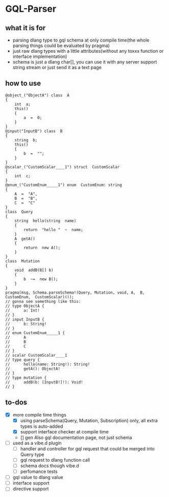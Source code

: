 # GQL-Parser
## what it is for

 - parsing dlang type to gql schema at only compile time(the whole parsing things could be evaluated by pragma)
 - just raw dlang types with a little attributes(without any toxxx function or interface implementation)
 - schema is just a dlang char[], you can use it with any server support string stream or just send it as a text page
## how to use

    @object_("ObjectA") class  A
    {
	    int  a;
	    this()
	    {
		    a  =  0;
	    }
    }
    @input("InputB") class  B
    {
	    string  b;
	    this()
	    {
		    b  =  "";
		}
	}
	@scalar_("CustomScalar____1") struct  CustomScalar
	{
		int  c;
	}
	@enum_("CustomEnum_____1") enum  CustomEnum: string
	{
		A  =  "A",
		B  =  "B",
		C  =  "C"
	}
	class  Query
	{
		string  hello(string  name)
		{
			return  "hello "  ~  name;
		}
		A  getA()
		{
			return  new A();
		}
	}
	class  Mutation
	{
		void  addB(B[] b)
		{
			b  ~=  new B();
		}
	}
	pragma(msg, Schema.parseSchema!(Query, Mutation, void, A,  B,  CustomEnum,  CustomScalar)());
	// gonna see something like this:
	// type ObjectA {
	// 		a: Int!
	// }
	// input InputB {
	// 		b: String!
	// }
	// enum CustomEnum_____1 {
	// 		A
	// 		B
	// 		C
	// }
	// scalar CustomScalar____1
	// type query {
	// 		hello(name: String!): String!
	// 		getA(): ObjectA!
	// }
	// type mutation {
	// 		addB(b: [InputB!]!): Void!
	// }
## to-dos

 - [x] more compile time things
	 - [x] using parseSchema(Query, Mutation, Subscription) only, all extra types is auto-added
	 - [x] support interface checker at compile time
	 - [] gen Also gql documentation page, not just schema
- [ ] used as a vibe.d plugin
	- [ ] handler and controller for gql request that could be merged into Query type
	- [ ] gql request to dlang function call
	- [ ] schema docs though vibe.d
	- [ ] perfomance tests
- [ ] gql value to dlang value
- [ ] interface support
- [ ] directive support